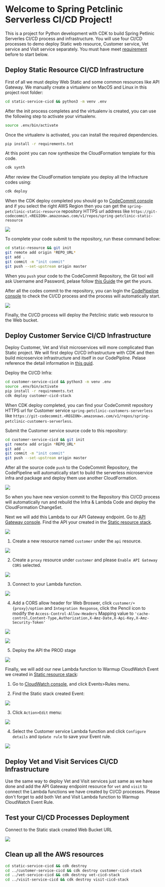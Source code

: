 
# Welcome to Spring Petclinic Serverless CI/CD Project!

This is a project for Python development with CDK to build Spring Petlinic Serverles CI/CD process and infrastructure. You will use four CI/CD processes to demo deploy Static web resource, Customer service, Vet service and Visit service separately. You must have meet [requirement](../README.md#prerequisites) before to start below.

## Deploy Static Resource CI/CD Infrastructure

First of all we must deploy Web Static and some common resources like API Gateway. We manually create a virtualenv on MacOS and Linux in this project root folder:

```bash
cd static-service-cicd && python3 -m venv .env
```

After the init process completes and the virtualenv is created, you can use the following
step to activate your virtualenv.

```bash
source .env/bin/activate
```

Once the virtualenv is activated, you can install the required dependencies.

```bash
pip install -r requirements.txt
```

At this point you can now synthesize the CloudFormation template for this code.

```bash
cdk synth
```

After review the CloudFormation template you deploy all the Infracture codes using:

```bash
cdk deploy
```

When the CDK deploy completed you should go to [CodeCommit console](https://console.aws.amazon.com/codesuite/codecommit/repositories) and if you select the right AWS Region then you can get the `spring-petclinic-static-resource` repository HTTPS url address like `https://git-codecommit.<REGION>.amazonaws.com/v1/repos/spring-petclinic-static-resource`

![](images/1.png)

To complete your code submit to the repository, run these command bellow:

```bash
cd static-resource && git init
git remote add origin *REPO_URL*
git add .
git commit -m "init commit"
git push --set-upstream origin master
```

When you `push` your code to the CodeCommit Repository, the Git tool will ask Username and Password, pelase follow [this Guide](https://docs.aws.amazon.com/codecommit/latest/userguide/setting-up-gc.html) the get the yours.

After all the codes commit to the repository, you can login the [CodePipeline console](https://console.aws.amazon.com/codesuite/codepipeline/pipelines) to check the CI/CD process and the process will automatically start.

![](images/2.png)

Finally, the CI/CD process will deploy the Petclinic static web resource to the Web bucket.

## Deploy Customer Service CI/CD Infrastructure

Deploy Customer, Vet and Visit microservices will more complicated than Static project. We will first deploy CI/CD infrastructure with CDK and then build microservice infrastructure and itself in our CodePipline. Pelase reference the detail information in [this guid](https://docs.aws.amazon.com/cdk/latest/guide/codepipeline_example.html).

Deploy the CI/CD Infra:

```bash
cd customer-service-cicd && python3 -m venv .env
source .env/bin/activate
pip install -r requirements.txt
cdk deploy customer-cicd-stack
```

When CDK deploy completed, you can find your CodeCommit repository HTTPS url for Customer service `spring-petclinic-customers-serverless` like `https://git-codecommit.<REGION>.amazonaws.com/v1/repos/spring-petclinic-customers-serverless`.

Submit the Customer service source code to this repository:

```bash
cd customer-service-cicd && git init
git remote add origin *REPO_URL*
git add .
git commit -m "init commit"
git push --set-upstream origin master
```

After all the source code `push` to the CodeCommit Repository, the CodePipeline will automatically start to build the serverless microservice infra and package and deploy them use another CloudFormation.

![](images/3.png)

So when you have new version commit to the Repository this CI/CD process will automatically run and rebuild the Infra & Lambda Code and deploy the CloudFormation ChangeSet.

Next we will add this Lambda to our API Gateway endpoint. Go to [API Gateway console](https://console.aws.amazon.com/apigateway/home). Find the API your created in the [Static resource stack](static-service-cicd).

![](images/4.png)

1. Create a new resource named `customer` under the `api` resource.

![](images/5.png)

2. Create a `proxy` resource under `customer` and please `Enable API Gateway CORS` selected.

![](images/6.png)

3. Connect to your Lambda function.

![](images/7.png)

4. Add a CORS allow header for Web Broswer, click `customer/+{proxy}/option` and `Integration Response`, click the Pencil icon to modify the `Access-Control-Allow-Headers` Mapping value to `'cache-control,Content-Type,Authorization,X-Amz-Date,X-Api-Key,X-Amz-Security-Token'`

![](images/8.png)

![](images/9.png)

5. Deploy the API the PROD stage

![](images/10.png)

Finally, we will add our new Lambda function to Warmup CloudWatch Event we created in [Static resource stack](static-service-cicd):

1. Go to [CloudWatch console](https://console.aws.amazon.com/cloudwatch/home), and click Events>Rules menu.

2. Find the Static stack created Event:

![](images/11.png)

3. Click `Action>Edit` menu:

![](images/12.png)

4. Select the Customer service Lambda function and click `Configure details` and `Update rule` to save your Event rule.

![](images/13.png)

## Deploy Vet and Visit Services CI/CD Infrastructure

Use the same way to deploy Vet and Visit services just same as we have done and add the API Gateway endpoint resource for `vet` and `visit` to connect the Lambda functions we have created by CI/CD processes. Please don't forget to add both Vet and Visit Lambda function to Warmup CloudWatch Event Rule.

## Test your CI/CD Processes Deployment

Connect to the Static stack created Web Bucket URL

![](images/14.png)

## Clean up all the AWS resources

```bash
cd static-service-cicd && cdk destroy
cd ../customer-service-cicd && cdk destroy customer-cicd-stack
cd ../vet-service-cicd && cdk destroy vet-cicd-stack
cd ../visit-service-cicd && cdk destroy visit-cicd-stack
```